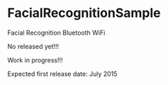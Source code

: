 # FacialRecognitionSample
Facial Recognition Bluetooth WiFi

No released yet!!!

Work in progress!!!


Expected first release date: July 2015
